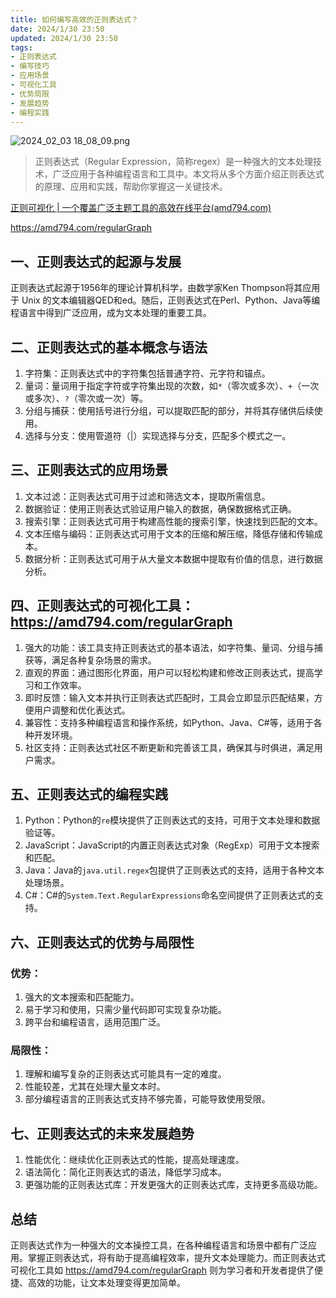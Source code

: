 ```yaml
---
title: 如何编写高效的正则表达式？
date: 2024/1/30 23:50
updated: 2024/1/30 23:50
tags:
- 正则表达式
- 编写技巧
- 应用场景
- 可视化工具
- 优势局限
- 发展趋势
- 编程实践
---
```


<img src="https://static.amd794.com/blog/images/2024_02_03 18_08_09.png@blog" title="2024_02_03 18_08_09.png" alt="2024_02_03 18_08_09.png"/>

> 正则表达式（Regular Expression，简称regex）是一种强大的文本处理技术，广泛应用于各种编程语言和工具中。本文将从多个方面介绍正则表达式的原理、应用和实践，帮助你掌握这一关键技术。

[正则可视化 | 一个覆盖广泛主题工具的高效在线平台(amd794.com)](https://amd794.com/regularGraph)

https://amd794.com/regularGraph

## 一、正则表达式的起源与发展

正则表达式起源于1956年的理论计算机科学，由数学家Ken Thompson将其应用于 Unix 的文本编辑器QED和ed。随后，正则表达式在Perl、Python、Java等编程语言中得到广泛应用，成为文本处理的重要工具。

## 二、正则表达式的基本概念与语法

1. 字符集：正则表达式中的字符集包括普通字符、元字符和锚点。
2. 量词：量词用于指定字符或字符集出现的次数，如`*`（零次或多次）、`+`（一次或多次）、`?`（零次或一次）等。
3. 分组与捕获：使用括号进行分组，可以提取匹配的部分，并将其存储供后续使用。
4. 选择与分支：使用管道符（|）实现选择与分支，匹配多个模式之一。

## 三、正则表达式的应用场景

1. 文本过滤：正则表达式可用于过滤和筛选文本，提取所需信息。
2. 数据验证：使用正则表达式验证用户输入的数据，确保数据格式正确。
3. 搜索引擎：正则表达式可用于构建高性能的搜索引擎，快速找到匹配的文本。
4. 文本压缩与编码：正则表达式可用于文本的压缩和解压缩，降低存储和传输成本。
5. 数据分析：正则表达式可用于从大量文本数据中提取有价值的信息，进行数据分析。

## 四、正则表达式的可视化工具：https://amd794.com/regularGraph

1. 强大的功能：该工具支持正则表达式的基本语法，如字符集、量词、分组与捕获等，满足各种复杂场景的需求。
2. 直观的界面：通过图形化界面，用户可以轻松构建和修改正则表达式，提高学习和工作效率。
3. 即时反馈：输入文本并执行正则表达式匹配时，工具会立即显示匹配结果，方便用户调整和优化表达式。
4. 兼容性：支持多种编程语言和操作系统，如Python、Java、C#等，适用于各种开发环境。
5. 社区支持：正则表达式社区不断更新和完善该工具，确保其与时俱进，满足用户需求。

## 五、正则表达式的编程实践

1. Python：Python的`re`模块提供了正则表达式的支持，可用于文本处理和数据验证等。
2. JavaScript：JavaScript的内置正则表达式对象（RegExp）可用于文本搜索和匹配。
3. Java：Java的`java.util.regex`包提供了正则表达式的支持，适用于各种文本处理场景。
4. C#：C#的`System.Text.RegularExpressions`命名空间提供了正则表达式的支持。

## 六、正则表达式的优势与局限性

### 优势：

1. 强大的文本搜索和匹配能力。
2. 易于学习和使用，只需少量代码即可实现复杂功能。
3. 跨平台和编程语言，适用范围广泛。

### 局限性：

1. 理解和编写复杂的正则表达式可能具有一定的难度。
2. 性能较差，尤其在处理大量文本时。
3. 部分编程语言的正则表达式支持不够完善，可能导致使用受限。

## 七、正则表达式的未来发展趋势

1. 性能优化：继续优化正则表达式的性能，提高处理速度。
2. 语法简化：简化正则表达式的语法，降低学习成本。
3. 更强功能的正则表达式库：开发更强大的正则表达式库，支持更多高级功能。

## 总结

正则表达式作为一种强大的文本操控工具，在各种编程语言和场景中都有广泛应用。掌握正则表达式，将有助于提高编程效率，提升文本处理能力。而正则表达式可视化工具如 https://amd794.com/regularGraph 则为学习者和开发者提供了便捷、高效的功能，让文本处理变得更加简单。
